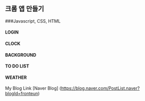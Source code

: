 ## 크롬 앱 만들기 
###Javascript, CSS, HTML

#### LOGIN
#### CLOCK
#### BACKGROUND
#### TO DO LIST
#### WEATHER

My Blog Link
[Naver Blog] (https://blog.naver.com/PostList.naver?blogId=fronteun)
